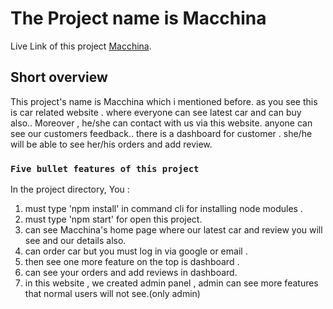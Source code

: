 # The Project name is Macchina

Live Link of this project [Macchina](https://eager-torvalds-ace9d2.netlify.app).

## Short overview

This project's name is Macchina which i mentioned before. as you see this is car related website . where everyone can see latest car and can buy also.. Moreover , he/she can contact with us via this website. anyone can see our customers feedback.. there is a dashboard for customer . she/he will be able to see her/his orders and add review.

### `Five bullet features of this project`

In the project directory, You :

1.  must type 'npm install' in command cli for installing node modules .
2.  must type 'npm start' for open this project.
3.  can see Macchina's home page where our latest car and review you will see and our details also.
4.  can order car but you must log in via google or email .
5.  then see one more feature on the top is dashboard .
6.  can see your orders and add reviews in dashboard.
7.  in this website , we created admin panel , admin can see more features that normal users will not see.(only admin)
